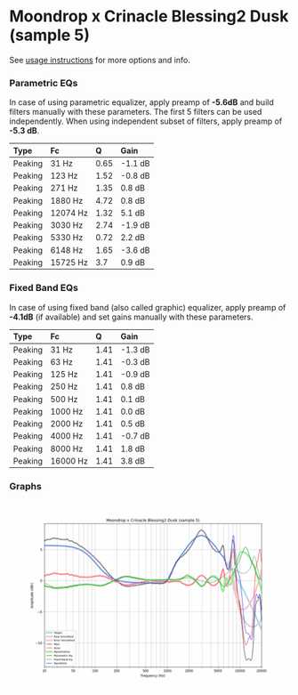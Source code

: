 # Moondrop x Crinacle Blessing2 Dusk (sample 5)
See [usage instructions](https://github.com/jaakkopasanen/AutoEq#usage) for more options and info.

### Parametric EQs
In case of using parametric equalizer, apply preamp of **-5.6dB** and build filters manually
with these parameters. The first 5 filters can be used independently.
When using independent subset of filters, apply preamp of **-5.3 dB**.

| Type    | Fc       |    Q | Gain    |
|:--------|:---------|:-----|:--------|
| Peaking | 31 Hz    | 0.65 | -1.1 dB |
| Peaking | 123 Hz   | 1.52 | -0.8 dB |
| Peaking | 271 Hz   | 1.35 | 0.8 dB  |
| Peaking | 1880 Hz  | 4.72 | 0.8 dB  |
| Peaking | 12074 Hz | 1.32 | 5.1 dB  |
| Peaking | 3030 Hz  | 2.74 | -1.9 dB |
| Peaking | 5330 Hz  | 0.72 | 2.2 dB  |
| Peaking | 6148 Hz  | 1.65 | -3.6 dB |
| Peaking | 15725 Hz | 3.7  | 0.9 dB  |

### Fixed Band EQs
In case of using fixed band (also called graphic) equalizer, apply preamp of **-4.1dB**
(if available) and set gains manually with these parameters.

| Type    | Fc       |    Q | Gain    |
|:--------|:---------|:-----|:--------|
| Peaking | 31 Hz    | 1.41 | -1.3 dB |
| Peaking | 63 Hz    | 1.41 | -0.3 dB |
| Peaking | 125 Hz   | 1.41 | -0.9 dB |
| Peaking | 250 Hz   | 1.41 | 0.8 dB  |
| Peaking | 500 Hz   | 1.41 | 0.1 dB  |
| Peaking | 1000 Hz  | 1.41 | 0.0 dB  |
| Peaking | 2000 Hz  | 1.41 | 0.5 dB  |
| Peaking | 4000 Hz  | 1.41 | -0.7 dB |
| Peaking | 8000 Hz  | 1.41 | 1.8 dB  |
| Peaking | 16000 Hz | 1.41 | 3.8 dB  |

### Graphs
![](./Moondrop%20x%20Crinacle%20Blessing2%20Dusk%20(sample%205).png)